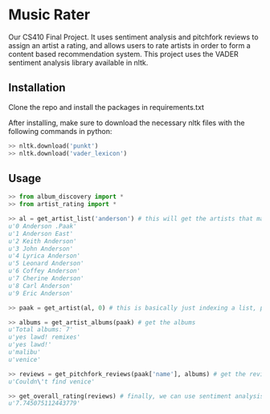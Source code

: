 Music Rater
===========

Our CS410 Final Project. It uses sentiment analysis and pitchfork reviews to assign an artist a rating, and allows users to rate artists in order to form a content based recommendation system. This project uses the VADER sentiment analysis library available in nltk.

Installation
------------
Clone the repo and install the packages in requirements.txt

After installing, make sure to download the necessary nltk files with the following commands in python:

```python
>> nltk.download('punkt')
>> nltk.download('vader_lexicon')
```

Usage
-----

```python
>> from album_discovery import *
>> from artist_rating import *

>> al = get_artist_list('anderson') # this will get the artists that match a name and print them with indices
u'0 Anderson .Paak'
u'1 Anderson East'
u'2 Keith Anderson'
u'3 John Anderson'
u'4 Lyrica Anderson'
u'5 Leonard Anderson'
u'6 Coffey Anderson'
u'7 Cherine Anderson'
u'8 Carl Anderson'
u'9 Eric Anderson'

>> paak = get_artist(al, 0) # this is basically just indexing a list, probably doesn't need to be its own function

>> albums = get_artist_albums(paak) # get the albums
u'Total albums: 7'
u'yes lawd! remixes'
u'yes lawd!'
u'malibu'
u'venice'

>> reviews = get_pitchfork_reviews(paak['name'], albums) # get the reviews
u'Couldn\'t find venice'

>> get_overall_rating(reviews) # finally, we can use sentiment analysis to get a rating for this artist
u'7.745075112443779'
```
